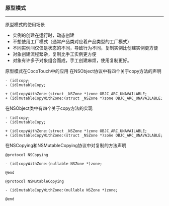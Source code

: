 ### 原型模式

***

原型模式的使用场景
- 实例的创建在运行时，动态创建
- 不想使用工厂模式（通常产品类对应着产品类型的工厂模式）
- 不同实例间仅仅是状态的不同，导致行为不同，复制实例比创建实例更方便
- 对象创建流程繁杂，复制比手工实例更方便
- 对象有许多子对象组合而成，手工创建麻烦，使用复制更好。

原型模式在CocoTouch中的应用
在NSObject协议中有四个关于copy方法的声明
```
- (id)copy;
- (id)mutableCopy;

+ (id)copyWithZone:(struct _NSZone *)zone OBJC_ARC_UNAVAILABLE;
+ (id)mutableCopyWithZone:(struct _NSZone *)zone OBJC_ARC_UNAVAILABLE;
```

在NSObject类中有四个关于copy方法的实现
```
- (id)copy;
- (id)mutableCopy;

+ (id)copyWithZone:(struct _NSZone *)zone OBJC_ARC_UNAVAILABLE;
+ (id)mutableCopyWithZone:(struct _NSZone *)zone OBJC_ARC_UNAVAILABLE;
```

在NSCopying和NSMutableCopying协议中对复制的方法声明
```
@protocol NSCopying

- (id)copyWithZone:(nullable NSZone *)zone;

@end

@protocol NSMutableCopying

- (id)mutableCopyWithZone:(nullable NSZone *)zone;

@end
```